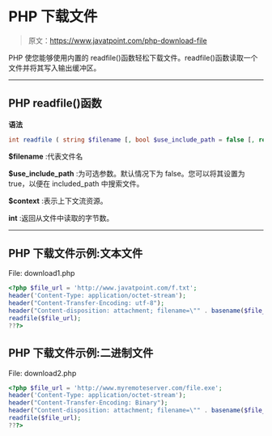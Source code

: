 # PHP 下载文件

> 原文：<https://www.javatpoint.com/php-download-file>

PHP 使您能够使用内置的 readfile()函数轻松下载文件。readfile()函数读取一个文件并将其写入输出缓冲区。

* * *

## PHP readfile()函数

**语法**

```php
int readfile ( string $filename [, bool $use_include_path = false [, resource $context ]] )

```

**$filename** :代表文件名

**$use_include_path** :为可选参数。默认情况下为 false。您可以将其设置为 true，以便在 included_path 中搜索文件。

**$context** :表示上下文流资源。

**int** :返回从文件中读取的字节数。

* * *

## PHP 下载文件示例:文本文件

File: download1.php

```php
<?php $file_url = 'http://www.javatpoint.com/f.txt';
header('Content-Type: application/octet-stream');
header("Content-Transfer-Encoding: utf-8"); 
header("Content-disposition: attachment; filename=\"" . basename($file_url) . "\""); 
readfile($file_url);
???>

```

## PHP 下载文件示例:二进制文件

File: download2.php

```php
<?php $file_url = 'http://www.myremoteserver.com/file.exe';
header('Content-Type: application/octet-stream');
header("Content-Transfer-Encoding: Binary"); 
header("Content-disposition: attachment; filename=\"" . basename($file_url) . "\""); 
readfile($file_url);
???>

```